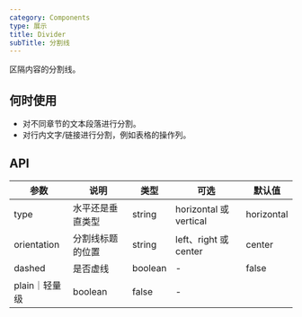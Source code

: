 ```yaml
---
category: Components
type: 展示
title: Divider  
subTitle: 分割线
---
```


区隔内容的分割线。

## 何时使用
- 对不同章节的文本段落进行分割。
- 对行内文字/链接进行分割，例如表格的操作列。



## API 
| 参数          | 说明             | 类型    | 可选                   | 默认值     |
| ------------- | ---------------- | ------- | ---------------------- | ---------- |
| type          | 水平还是垂直类型 | string  | horizontal 或 vertical | horizontal |
| orientation   | 分割线标题的位置 | string  | left、right 或 center  | center     |
| dashed        | 是否虚线         | boolean | -                      | false      |
| plain｜轻量级 | boolean          | false   | -                      |